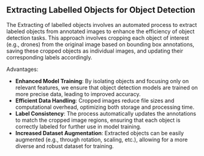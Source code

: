 ## Extracting Labelled Objects for Object Detection

The Extracting of labelled objects involves an automated process to extract labeled objects from annotated images to enhance the efficiency of object detection tasks. This approach involves cropping each object of interest (e.g., drones) from the original image based on bounding box annotations, saving these cropped objects as individual images, and updating their corresponding labels accordingly.

Advantages:
- **Enhanced Model Training**: By isolating objects and focusing only on relevant features, we ensure that object detection models are trained on more precise data, leading to improved accuracy.
- **Efficient Data Handling**: Cropped images reduce file sizes and computational overhead, optimizing both storage and processing time.
- **Label Consistency**: The process automatically updates the annotations to match the cropped image regions, ensuring that each object is correctly labeled for further use in model training.
- **Increased Dataset Augmentation**: Extracted objects can be easily augmented (e.g., through rotation, scaling, etc.), allowing for a more diverse and robust dataset for training.
